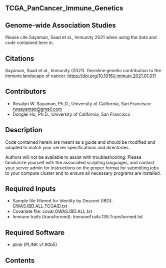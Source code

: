 ## TCGA_PanCancer_Immune_Genetics

## Genome-wide Association Studies

Please cite Sayaman, Saad et al., Immunity 2021 when using the data and code contained here in.

## Citations
Sayaman, Saad et al., Immunity (2021). Germline genetic contribution to the immune landscape of cancer. https://doi.org/10.1016/j.immuni.2021.01.011


## Contributors
* Rosalyn W. Sayaman, Ph.D., University of California, San Francisco: rwsayaman@gmail.com
* Donglei Hu, Ph.D., University of California, San Francisco


## Description
Code contained herein are meant as a guide and should be modified and adapted to match your server specifications and directories.

Authors will not be available to assist with troubleshooting. Please familiarize yourself with the associated scripting languages, and contact your server admin for instructions on the proper format for submitting jobs to your compute cluster and to ensure all necessary programs are installed.


## Required Inputs
* Sample file filtered for Identity by Descent (IBD): GWAS.IBD.ALL.TCGAID.txt
* Covariate file: covar.GWAS.IBD.ALL.txt
* Immune traits (transformed): ImmuneTraits.139.Transformed.txt


## Required Software
* plink (PLINK v1.90b5)


## Contents

